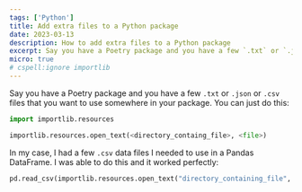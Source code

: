 ```yaml
---
tags: ['Python']
title: Add extra files to a Python package
date: 2023-03-13
description: How to add extra files to a Python package
excerpt: Say you have a Poetry package and you have a few `.txt` or `.json` or `.csv` files that you want to use somewhere in your package...
micro: true
# cspell:ignore importlib
---
```


Say you have a Poetry package and you have a few `.txt` or `.json` or `.csv` files that you want to use somewhere in your package. You can just do this:

```py
import importlib.resources

importlib.resources.open_text(<directory_containg_file>, <file>)
```

In my case, I had a few `.csv` data files I needed to use in a Pandas DataFrame. I was able to do this and it worked perfectly:

```py
pd.read_csv(importlib.resources.open_text("directory_containing_file", "file.csv"))
```
